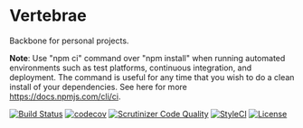 # Vertebrae
Backbone for personal projects.

**Note**: Use "npm ci" command over "npm install" when running automated environments such as test platforms, continuous integration, and deployment. The command is useful for any time that you wish to do a clean install of your dependencies. See here for more https://docs.npmjs.com/cli/ci.

[![Build Status](https://travis-ci.org/nlmenke/vertebrae.svg)](https://travis-ci.org/nlmenke/vertebrae)
[![codecov](https://codecov.io/gh/nlmenke/vertebrae/branch/master/graph/badge.svg)](https://codecov.io/gh/nlmenke/vertebrae)
[![Scrutinizer Code Quality](https://scrutinizer-ci.com/g/nlmenke/vertebrae/badges/quality-score.png)](https://scrutinizer-ci.com/g/nlmenke/vertebrae/)
[![StyleCI](https://github.styleci.io/repos/153017543/shield?style=flat)](https://github.styleci.io/repos/153017543)
[![License](https://img.shields.io/badge/license-MIT-428F7E.svg)](https://github.com/nlmenke/vertebrae/blob/master/LICENSE.md)
